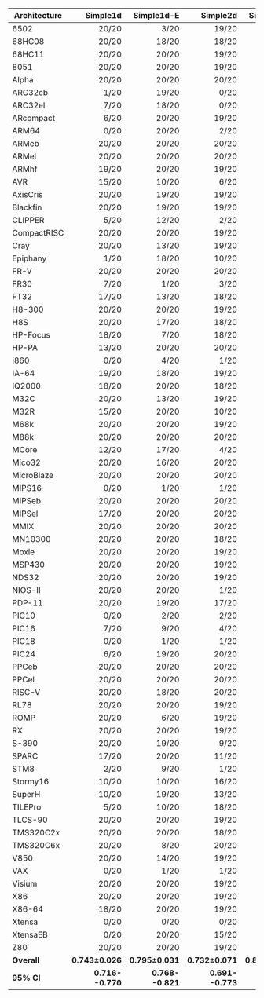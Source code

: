 | Architecture | Simple1d | Simple1d-E | Simple2d | Simple2d-E | ResNet50 | ResNet50-E |
| ------------ | ------------: | ------------: | ------------: | ------------: | ------------: | ------------: |
| 6502 | 20/20 | 3/20 | 19/20 | 8/20 | 20/20 | 15/20 |
| 68HC08 | 20/20 | 18/20 | 18/20 | 20/20 | 20/20 | 19/20 |
| 68HC11 | 20/20 | 20/20 | 19/20 | 20/20 | 20/20 | 17/20 |
| 8051 | 20/20 | 20/20 | 19/20 | 20/20 | 20/20 | 20/20 |
| Alpha | 20/20 | 20/20 | 20/20 | 20/20 | 19/20 | 20/20 |
| ARC32eb | 1/20 | 19/20 | 0/20 | 20/20 | 0/20 | 14/20 |
| ARC32el | 7/20 | 18/20 | 0/20 | 20/20 | 3/20 | 16/20 |
| ARcompact | 6/20 | 20/20 | 19/20 | 20/20 | 14/20 | 20/20 |
| ARM64 | 0/20 | 20/20 | 2/20 | 20/20 | 5/20 | 20/20 |
| ARMeb | 20/20 | 20/20 | 20/20 | 20/20 | 20/20 | 14/20 |
| ARMel | 20/20 | 20/20 | 20/20 | 18/20 | 20/20 | 19/20 |
| ARMhf | 19/20 | 20/20 | 19/20 | 16/20 | 7/20 | 16/20 |
| AVR | 15/20 | 10/20 | 6/20 | 9/20 | 18/20 | 16/20 |
| AxisCris | 20/20 | 19/20 | 19/20 | 20/20 | 20/20 | 19/20 |
| Blackfin | 20/20 | 19/20 | 19/20 | 20/20 | 20/20 | 18/20 |
| CLIPPER | 5/20 | 12/20 | 2/20 | 19/20 | 14/20 | 19/20 |
| CompactRISC | 20/20 | 20/20 | 19/20 | 20/20 | 18/20 | 19/20 |
| Cray | 20/20 | 13/20 | 19/20 | 19/20 | 19/20 | 17/20 |
| Epiphany | 1/20 | 18/20 | 10/20 | 20/20 | 12/20 | 20/20 |
| FR-V | 20/20 | 20/20 | 20/20 | 20/20 | 20/20 | 20/20 |
| FR30 | 7/20 | 1/20 | 3/20 | 0/20 | 7/20 | 0/20 |
| FT32 | 17/20 | 13/20 | 18/20 | 15/20 | 18/20 | 16/20 |
| H8-300 | 20/20 | 20/20 | 19/20 | 20/20 | 18/20 | 20/20 |
| H8S | 20/20 | 17/20 | 18/20 | 19/20 | 16/20 | 19/20 |
| HP-Focus | 18/20 | 7/20 | 18/20 | 13/20 | 4/20 | 3/20 |
| HP-PA | 13/20 | 20/20 | 20/20 | 20/20 | 17/20 | 20/20 |
| i860 | 0/20 | 4/20 | 1/20 | 2/20 | 4/20 | 10/20 |
| IA-64 | 19/20 | 18/20 | 19/20 | 19/20 | 20/20 | 16/20 |
| IQ2000 | 18/20 | 20/20 | 18/20 | 20/20 | 12/20 | 19/20 |
| M32C | 20/20 | 13/20 | 19/20 | 20/20 | 20/20 | 20/20 |
| M32R | 15/20 | 20/20 | 10/20 | 17/20 | 8/20 | 10/20 |
| M68k | 20/20 | 20/20 | 19/20 | 20/20 | 19/20 | 20/20 |
| M88k | 20/20 | 20/20 | 20/20 | 20/20 | 20/20 | 20/20 |
| MCore | 12/20 | 17/20 | 4/20 | 18/20 | 16/20 | 17/20 |
| Mico32 | 20/20 | 16/20 | 20/20 | 20/20 | 20/20 | 17/20 |
| MicroBlaze | 20/20 | 20/20 | 20/20 | 20/20 | 20/20 | 20/20 |
| MIPS16 | 0/20 | 1/20 | 1/20 | 0/20 | 4/20 | 0/20 |
| MIPSeb | 20/20 | 20/20 | 20/20 | 20/20 | 20/20 | 20/20 |
| MIPSel | 17/20 | 20/20 | 20/20 | 20/20 | 20/20 | 20/20 |
| MMIX | 20/20 | 20/20 | 20/20 | 20/20 | 20/20 | 20/20 |
| MN10300 | 20/20 | 20/20 | 18/20 | 20/20 | 20/20 | 20/20 |
| Moxie | 20/20 | 20/20 | 19/20 | 20/20 | 20/20 | 20/20 |
| MSP430 | 20/20 | 20/20 | 19/20 | 20/20 | 20/20 | 20/20 |
| NDS32 | 20/20 | 20/20 | 19/20 | 20/20 | 15/20 | 20/20 |
| NIOS-II | 20/20 | 20/20 | 1/20 | 20/20 | 11/20 | 20/20 |
| PDP-11 | 20/20 | 19/20 | 17/20 | 20/20 | 9/20 | 17/20 |
| PIC10 | 0/20 | 2/20 | 2/20 | 0/20 | 1/20 | 0/20 |
| PIC16 | 7/20 | 9/20 | 4/20 | 1/20 | 2/20 | 4/20 |
| PIC18 | 0/20 | 1/20 | 1/20 | 0/20 | 0/20 | 0/20 |
| PIC24 | 6/20 | 19/20 | 20/20 | 13/20 | 19/20 | 10/20 |
| PPCeb | 20/20 | 20/20 | 20/20 | 20/20 | 20/20 | 20/20 |
| PPCel | 20/20 | 20/20 | 20/20 | 20/20 | 20/20 | 20/20 |
| RISC-V | 20/20 | 18/20 | 20/20 | 20/20 | 20/20 | 20/20 |
| RL78 | 20/20 | 20/20 | 19/20 | 20/20 | 20/20 | 20/20 |
| ROMP | 20/20 | 6/20 | 19/20 | 20/20 | 19/20 | 19/20 |
| RX | 20/20 | 20/20 | 19/20 | 20/20 | 20/20 | 20/20 |
| S-390 | 20/20 | 19/20 | 9/20 | 20/20 | 10/20 | 20/20 |
| SPARC | 17/20 | 20/20 | 11/20 | 20/20 | 16/20 | 20/20 |
| STM8 | 2/20 | 9/20 | 1/20 | 9/20 | 3/20 | 11/20 |
| Stormy16 | 10/20 | 10/20 | 16/20 | 19/20 | 9/20 | 17/20 |
| SuperH | 10/20 | 19/20 | 13/20 | 19/20 | 5/20 | 11/20 |
| TILEPro | 5/20 | 10/20 | 18/20 | 18/20 | 19/20 | 15/20 |
| TLCS-90 | 20/20 | 20/20 | 19/20 | 20/20 | 20/20 | 20/20 |
| TMS320C2x | 20/20 | 20/20 | 18/20 | 20/20 | 10/20 | 19/20 |
| TMS320C6x | 20/20 | 8/20 | 20/20 | 0/20 | 20/20 | 6/20 |
| V850 | 20/20 | 14/20 | 19/20 | 20/20 | 20/20 | 18/20 |
| VAX | 0/20 | 1/20 | 1/20 | 0/20 | 6/20 | 6/20 |
| Visium | 20/20 | 20/20 | 19/20 | 20/20 | 20/20 | 20/20 |
| X86 | 20/20 | 20/20 | 19/20 | 20/20 | 20/20 | 20/20 |
| X86-64 | 18/20 | 20/20 | 19/20 | 20/20 | 17/20 | 20/20 |
| Xtensa | 0/20 | 0/20 | 0/20 | 0/20 | 0/20 | 0/20 |
| XtensaEB | 0/20 | 20/20 | 15/20 | 20/20 | 7/20 | 20/20 |
| Z80 | 20/20 | 20/20 | 19/20 | 20/20 | 20/20 | 19/20 |
| **Overall** | **0.743±0.026** | **0.795±0.031** | **0.732±0.071** | **0.829±0.017** | **0.733±0.038** | **0.806±0.033** |
| **95% CI** | **0.716--0.770** | **0.768--0.821** | **0.691--0.773** | **0.807--0.852** | **0.703--0.763** | **0.780--0.833** |

